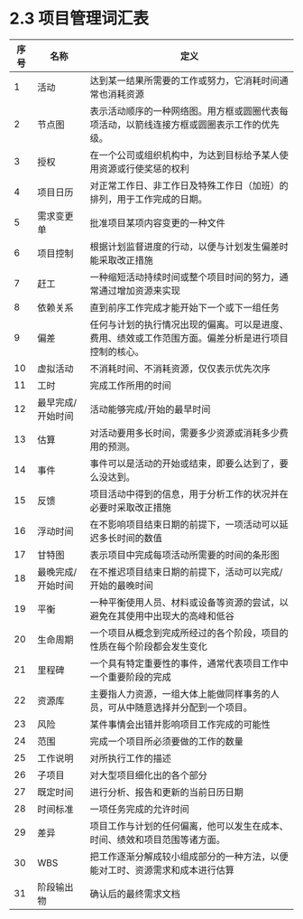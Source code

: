 # 2.3 项目管理词汇表

| 序号 |       名称        |                                                 定义                                                 |
| ---- | ----------------- | ---------------------------------------------------------------------------------------------------- |
| 1    | 活动              | 达到某一结果所需要的工作或努力，它消耗时间通常也消耗资源                                             |
| 2    | 节点图            | 表示活动顺序的一种网络图。用方框或圆圈代表每项活动，以箭线连接方框或圆圈表示工作的优先级。           |
| 3    | 授权              | 在一个公司或组织机构中，为达到目标给予某人使用资源或行使奖惩的权利                                   |
| 4    | 项目日历          | 对正常工作日、非工作日及特殊工作日（加班）的排列，用于工作完成的日期。                               |
| 5    | 需求变更单        | 批准项目某项内容变更的一种文件                                                                       |
| 6    | 项目控制          | 根据计划监督进度的行动，以便与计划发生偏差时能采取改正措施                                           |
| 7    | 赶工              | 一种缩短活动持续时间或整个项目时间的努力，通常通过增加资源来实现                                     |
| 8    | 依赖关系          | 直到前序工作完成才能开始下一个或下一组任务                                                           |
| 9    | 偏差              | 任何与计划的执行情况出现的偏离。可以是进度、费用、绩效或工作范围方面。偏差分析是进行项目控制的核心。 |
| 10   | 虚拟活动          | 不消耗时间、不消耗资源，仅仅表示优先次序                                                             |
| 11   | 工时              | 完成工作所用的时间                                                                                   |
| 12   | 最早完成/开始时间 | 活动能够完成/开始的最早时间                                                                          |
| 13   | 估算              | 对活动要用多长时间，需要多少资源或消耗多少费用的预测。                                               |
| 14   | 事件              | 事件可以是活动的开始或结束，即要么达到了，要么没达到。                                               |
| 15   | 反馈              | 项目活动中得到的信息，用于分析工作的状况并在必要时采取改正措施                                       |
| 16   | 浮动时间          | 在不影响项目结束日期的前提下，一项活动可以延迟多长时间的数值                                         |
| 17   | 甘特图            | 表示项目中完成每项活动所需要的时间的条形图                                                           |
| 18   | 最晚完成/开始时间 | 在不推迟项目结束日期的前提下，活动可以完成/开始的最晚时间                                            |
| 19   | 平衡              | 一种平衡使用人员、材料或设备等资源的尝试，以避免在其使用中出现大的高峰和低谷                         |
| 20   | 生命周期          | 一个项目从概念到完成所经过的各个阶段，项目的性质在每个阶段都会发生变化                               |
| 21   | 里程碑            | 一个具有特定重要性的事件，通常代表项目工作中一个重要阶段的完成                                       |
| 22   | 资源库            | 主要指人力资源，一组大体上能做同样事务的人员，可从中随意选择并分配到一个项目。                       |
| 23   | 风险              | 某件事情会出错并影响项目工作完成的可能性                                                             |
| 24   | 范围              | 完成一个项目所必须要做的工作的数量                                                                   |
| 25   | 工作说明          | 对所执行工作的描述                                                                                   |
| 26   | 子项目            | 对大型项目细化出的各个部分                                                                           |
| 27   | 既定时间          | 进行分析、报告和更新的当前日历日期                                                                   |
| 28   | 时间标准          | 一项任务完成的允许时间                                                                               |
| 29   | 差异              | 项目工作与计划的任何偏离，他可以发生在成本、时间、绩效和项目范围等诸方面。                           |
| 30   | WBS               | 把工作逐渐分解成较小组成部分的一种方法，以便能对工时、资源需求和成本进行估算                         |
| 31   | 阶段输出物        | 确认后的最终需求文档                                                                                                     |
